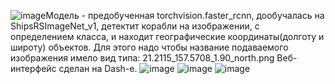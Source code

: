 ![image](https://github.com/user-attachments/assets/346f9096-9a64-4a95-98f3-4fa6a6d12526)Модель - предобученная torchvision.faster_rcnn, дообучалась на ShipsRSImageNet_v1, детектит корабли на изображении, с определением класса, и находит географические координаты(долготу и широту) объектов. Для этого надо чтобы название подаваемого изображения имело вид типа: 21.2115_157.5708_1.90_north.png
Веб-интерфейс сделан на Dash-e.
![image](https://github.com/user-attachments/assets/1e77811c-9dff-41aa-9e19-68dd41e9a283)
![image](https://github.com/user-attachments/assets/0d4095c7-151f-4033-b649-ba9b669e3287)
![image](https://github.com/user-attachments/assets/1a4aeb2b-d0bc-468d-9638-73a78a282cc8)
